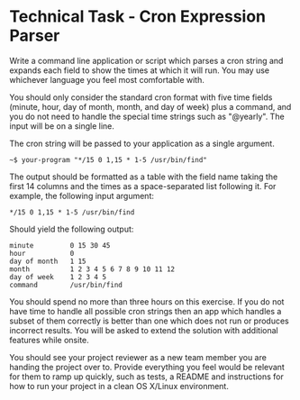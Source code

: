 # Technical Task - Cron Expression Parser

Write a command line application or script which parses a cron string and expands each field to show the times at which it will run. You may use whichever language you feel most
comfortable with.

You should only consider the standard cron format with five time fields (minute, hour, day of
month, month, and day of week) plus a command, and you do not need to handle the special time strings such as "@yearly". The input will be on a single line.

The cron string will be passed to your application as a single argument.

`~$ your-program "*/15 0 1,15 * 1-5 /usr/bin/find"`

The output should be formatted as a table with the field name taking the first 14 columns and the times as a space-separated list following it.
For example, the following input argument:
```
*/15 0 1,15 * 1-5 /usr/bin/find
```
Should yield the following output:
```
minute         0 15 30 45
hour           0
day of month   1 15
month          1 2 3 4 5 6 7 8 9 10 11 12
day of week    1 2 3 4 5
command        /usr/bin/find
```
You should spend no more than three hours on this exercise. If you do not have time to handle all possible cron strings then an app which handles a subset of them correctly is better than one which does not run or produces incorrect results. You will be asked to extend the solution with additional features while onsite.

You should see your project reviewer as a new team member you are handing the project over to. Provide everything you feel would be relevant for them to ramp up quickly, such as tests, a README and instructions for how to run your project in a clean OS X/Linux
environment.